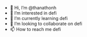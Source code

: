 - 👋 Hi, I’m @thanathonh
- 👀 I’m interested in defi
- 🌱 I’m currently learning defi
- 💞️ I’m looking to collaborate on defi
- 📫 How to reach me defi

<!---
thanathonh/thanathonh is a ✨ special ✨ repository because its `README.md` (this file) appears on your GitHub profile.
You can click the Preview link to take a look at your changes.
--->
